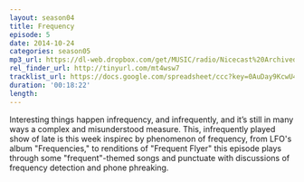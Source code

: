 ```yaml
---
layout: season04
title: Frequency
episode: 5
date: 2014-10-24
categories: season05
mp3_url: https://dl-web.dropbox.com/get/MUSIC/radio/Nicecast%20Archived%20Audio%2020141017%202344.mp3?_subject_uid=7743283&w=AACo0WSkzcfnkb-yVXH7RiOMNkJg_kyWFMYtC7cSdT2gOA
rel_finder_url: http://tinyurl.com/mt4wsw7
tracklist_url: https://docs.google.com/spreadsheet/ccc?key=0AuDay9KcwU4YdHFBUWkyZUJkdGQtWUtUMnBRdXFFTGc&usp=drive_web#gid=46
duration: '00:18:22'
length:
---
```


Interesting things happen infrequency, and infrequently, and it’s still in many ways a complex and misunderstood measure. This, infrequently played show of late is this week inspirec by phenomenon of frequency, from LFO's album "Frequencies," to renditions of "Frequent Flyer" this episode plays through some "frequent"-themed songs and punctuate with discussions of frequency detection and phone phreaking.